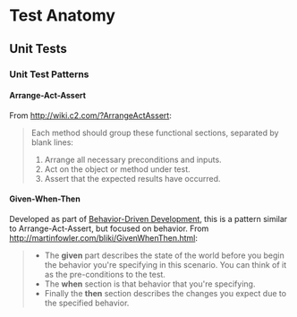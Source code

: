 # Test Anatomy
## Unit Tests
### Unit Test Patterns
#### Arrange-Act-Assert
From http://wiki.c2.com/?ArrangeActAssert:
> Each method should group these functional sections, separated by blank lines:
>  1. Arrange all necessary preconditions and inputs.
>  2. Act on the object or method under test.
>  3. Assert that the expected results have occurred.

#### Given-When-Then
Developed as part of [Behavior-Driven Development](http://dannorth.net/introducing-bdd/), this is a pattern similar to Arrange-Act-Assert, but focused on behavior.
From http://martinfowler.com/bliki/GivenWhenThen.html:
> - The **given** part describes the state of the world before you begin the behavior you're specifying in this scenario. You can think of it as the pre-conditions to the test.
> - The **when** section is that behavior that you're specifying.
> - Finally the **then** section describes the changes you expect due to the specified behavior.

